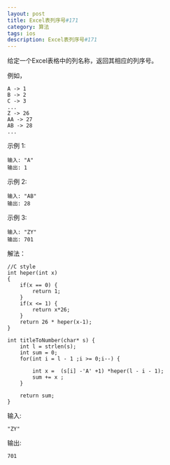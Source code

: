 ```yaml
---
layout: post
title: Excel表列序号#171
category: 算法
tags: ios
description: Excel表列序号#171
--- 
```


给定一个Excel表格中的列名称，返回其相应的列序号。

例如，

    A -> 1
    B -> 2
    C -> 3
    ...
    Z -> 26
    AA -> 27
    AB -> 28 
    ...
示例 1:

	输入: "A"
	输出: 1
示例 2:

	输入: "AB"
	输出: 28
示例 3:

	输入: "ZY"
	输出: 701

解法：

	//C style
	int heper(int x)
	{
	    if(x == 0) {
	        return 1;
	    }
	    if(x <= 1) {
	        return x*26;
	    }
	    return 26 * heper(x-1);
	}
	
	int titleToNumber(char* s) {
	    int l = strlen(s);
	    int sum = 0;
	    for(int i = l - 1 ;i >= 0;i--) {
	
	        int x =  (s[i] -'A' +1) *heper(l - i - 1);
	        sum += x ;
	    }
	
	    return sum;
	}
	
输入: 
	
	"ZY"
输出:
	
	701